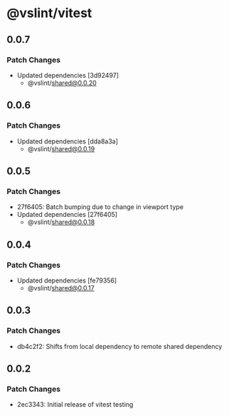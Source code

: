 # @vslint/vitest

## 0.0.7

### Patch Changes

- Updated dependencies [3d92497]
  - @vslint/shared@0.0.20

## 0.0.6

### Patch Changes

- Updated dependencies [dda8a3a]
  - @vslint/shared@0.0.19

## 0.0.5

### Patch Changes

- 27f6405: Batch bumping due to change in viewport type
- Updated dependencies [27f6405]
  - @vslint/shared@0.0.18

## 0.0.4

### Patch Changes

- Updated dependencies [fe79356]
  - @vslint/shared@0.0.17

## 0.0.3

### Patch Changes

- db4c2f2: Shifts from local dependency to remote shared dependency

## 0.0.2

### Patch Changes

- 2ec3343: Initial release of vitest testing
